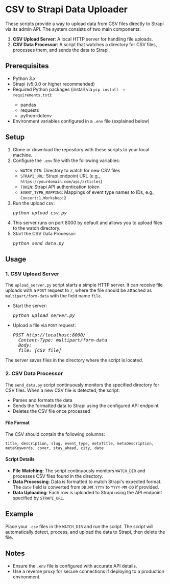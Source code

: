 <h1>CSV to Strapi Data Uploader</h1>
<p>These scripts provide a way to upload data from CSV files directly to Strapi via its admin API. The system consists of two main components:</p>

<ol>
  <li><strong>CSV Upload Server</strong>: A local HTTP server for handling file uploads.</li>
  <li><strong>CSV Data Processor</strong>: A script that watches a directory for CSV files, processes them, and sends the data to Strapi.</li>
</ol>

<h2>Prerequisites</h2>
<ul>
  <li>Python 3.x</li>
  <li>Strapi (v5.0.0 or higher recommended)</li>
  <li>Required Python packages (install via <code>pip install -r requirements.txt</code>):</li>
  <ul>
    <li>pandas</li>
    <li>requests</li>
    <li>python-dotenv</li>
  </ul>
  <li>Environment variables configured in a <code>.env</code> file (explained below)</li>
</ul>

<h2>Setup</h2>
<ol>
  <li>Clone or download the repository with these scripts to your local machine.</li>
  <li>Configure the <code>.env</code> file with the following variables:</li>
  <ul>
    <li><code>WATCH_DIR</code>: Directory to watch for new CSV files</li>
    <li><code>STRAPI_URL</code>: Strapi endpoint URL (e.g., <code>https://yourdomain.com/api/articles</code>)</li>
    <li><code>TOKEN</code>: Strapi API authentication token</li>
    <li><code>EVENT_TYPE_MAPPING</code>: Mappings of event type names to IDs, e.g., <code>Concert:1,Workshop:2</code></li>
  </ul>
  <li>Run the upload csv:</li>
  <pre><em>python upload_csv.py</em></pre>
  <li>This server runs on port 8000 by default and allows you to upload files to the watch directory.</li>
  <li>Start the CSV Data Processor:</li>
  <pre><em>python send_data.py</em></pre>
</ol>

<h2>Usage</h2>
<h3>1. CSV Upload Server</h3>
<p>The <code>upload_server.py</code> script starts a simple HTTP server. It can receive file uploads with a <code>POST</code> request to <code>/</code>, where the file should be attached as <code>multipart/form-data</code> with the field name <code>file</code>.</p>

<ul>
  <li>Start the server:</li>
  <pre><em>python upload_server.py</em></pre>

  <li>Upload a file via <code>POST</code> request:</li>
  <pre><em>POST http://localhost:8000/</em>
  <em>Content-Type: multipart/form-data</em>
  <em>Body:</em>
  <em>file: [CSV file]</em></pre>
</ul>
<p>The server saves files in the directory where the script is located.</p>

<h3>2. CSV Data Processor</h3>
<p>The <code>send_data.py</code> script continuously monitors the specified directory for CSV files. When a new CSV file is detected, the script:</p>
<ul>
  <li>Parses and formats the data</li>
  <li>Sends the formatted data to Strapi using the configured API endpoint</li>
  <li>Deletes the CSV file once processed</li>
</ul>

<h4>File Format</h4>
<p>The CSV should contain the following columns:</p>
<code>title, description, slug, event_type, metaTitle, metaDescription, metaKeywords, cover, stay_ahead, city, date</code>

<h4>Script Details</h4>
<ul>
  <li><strong>File Watching</strong>: The script continuously monitors <code>WATCH_DIR</code> and processes CSV files found in the directory.</li>
  <li><strong>Data Processing</strong>: Data is formatted to match Strapi's expected format. The <code>date</code> field is converted from <code>DD.MM.YYYY</code> to <code>YYYY-MM-DD</code> if provided.</li>
  <li><strong>Data Uploading</strong>: Each row is uploaded to Strapi using the API endpoint specified by <code>STRAPI_URL</code>.</li>
</ul>

<h2>Example</h2>
<p>Place your <code>.csv</code> files in the <code>WATCH_DIR</code> and run the script. The script will automatically detect, process, and upload the data to Strapi, then delete the file.</p>

<h2>Notes</h2>
<ul>
  <li>Ensure the <code>.env</code> file is configured with accurate API details.</li>
  <li>Use a reverse proxy for secure connections if deploying to a production environment.</li>
</ul>
